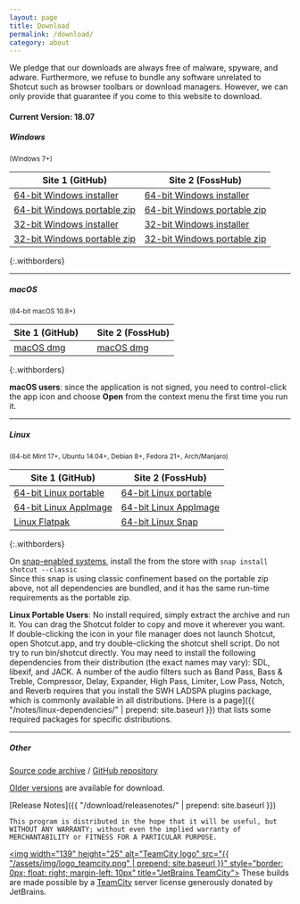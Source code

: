 ```yaml
---
layout: page
title: Download
permalink: /download/
category: about
---
```


We pledge that our downloads are always free of
malware, spyware, and adware. Furthermore, we refuse to bundle any software
unrelated to Shotcut such as browser toolbars or download managers.
However, we can only provide that guarantee if you come to this website
to download.

<!-- Shotcut Responsive -->
<ins class="adsbygoogle"
    style="display:block"
    data-ad-client="ca-pub-1305424236533187"
    data-ad-slot="3403753557"
    data-ad-format="auto"></ins>
<script>
(adsbygoogle = window.adsbygoogle || []).push({});
</script>

#### Current Version: 18.07

##### Windows
<small>(Windows 7+)</small>

| Site 1 (GitHub)     | Site 2 (FossHub)
|-----------------------|-------------------
| [64-bit Windows installer](https://github.com/mltframework/shotcut/releases/download/v18.07/shotcut-win64-180702.exe) | [64-bit Windows installer](https://www.fosshub.com/Shotcut.html/shotcut-win64-180702.exe)
| [64-bit Windows portable zip](https://github.com/mltframework/shotcut/releases/download/v18.07/shotcut-win64-180702.zip) | [64-bit Windows portable zip](https://www.fosshub.com/Shotcut.html/shotcut-win64-180702.zip)
| [32-bit Windows installer](https://github.com/mltframework/shotcut/releases/download/v18.07/shotcut-win32-180702.exe) | [32-bit Windows installer](https://www.fosshub.com/Shotcut.html/shotcut-win32-180702.exe)
| [32-bit Windows portable zip ](https://github.com/mltframework/shotcut/releases/download/v18.07/shotcut-win32-180702.zip) | [32-bit Windows portable zip](https://www.fosshub.com/Shotcut.html/shotcut-win32-180702.zip)
{:.withborders}

---

##### macOS
<small>(64-bit macOS 10.8+)</small>

| Site 1 (GitHub) &nbsp; &nbsp; | Site 2 (FossHub)
|-----------------------|-----------------------------
| [macOS dmg](https://github.com/mltframework/shotcut/releases/download/v18.07/shotcut-macos-x86_64-180702.dmg) | [macOS dmg](https://www.fosshub.com/Shotcut.html/shotcut-macos-x86_64-180702.dmg)
{:.withborders}

**macOS users**: since the application is not signed, you need to
control-click the app icon and choose **Open** from the context menu the
first time you run it.

---

##### Linux
<small>(64-bit Mint 17+, Ubuntu 14.04+, Debian 8+, Fedora 21+, Arch/Manjaro)</small>

| Site 1 (GitHub)     | Site 2 (FossHub)
|-----------------------|-------------------
| [64-bit Linux portable](https://github.com/mltframework/shotcut/releases/download/v18.07/shotcut-linux-x86_64-180702.tar.bz2) | [64-bit Linux portable](https://www.fosshub.com/Shotcut.html/shotcut-linux-x86_64-180702.tar.bz2)  
| [64-bit Linux AppImage](https://github.com/mltframework/shotcut/releases/download/v18.07/Shotcut-180702.glibc2.14-x86_64.AppImage) | [64-bit Linux AppImage](https://www.fosshub.com/Shotcut.html/Shotcut-180702.glibc2.14-x86_64.AppImage)
| [Linux Flatpak](https://flathub.org/apps/details/org.shotcut.Shotcut) | [64-bit Linux Snap](https://snapcraft.io/shotcut)
{:.withborders}

On [snap-enabled systems](https://snapcraft.io/docs/core/install), install the
from the store with `snap install shotcut --classic`  
Since this snap is using classic confinement based on the portable zip above,
not all dependencies are bundled, and it has the same run-time requirements as
the portable zip.

**Linux Portable Users**: No install required, simply extract the archive and run
it. You can drag the Shotcut folder to copy and move it wherever you
want. If double-clicking the icon in your file manager does not launch
Shotcut, open Shotcut.app, and try double-clicking the shotcut shell
script. Do not try to run bin/shotcut directly. You may need to install
the following dependencies from their distribution (the exact names may
vary): SDL, libexif, and JACK. A number of the audio filters such as
Band Pass, Bass & Treble, Compressor, Delay, Expander, High Pass, Limiter,
Low Pass, Notch, and Reverb requires that you install the SWH LADSPA plugins
package, which is commonly available in all distributions.
[Here is a page]({{ "/notes/linux-dependencies/" | prepend: site.baseurl }}) that lists some required packages
for specific distributions.

---

##### Other

[Source code
archive](https://github.com/mltframework/shotcut/releases/download/v18.07/shotcut-src-180702.tar.xz)
/ [GitHub repository](https://github.com/mltframework/shotcut)

[Older versions](https://github.com/mltframework/shotcut/releases/) are
available for download.


[Release Notes]({{ "/download/releasenotes/" | prepend: site.baseurl }})

`This program is distributed in the hope that it will be useful, but
WITHOUT ANY WARRANTY; without even the implied warranty of MERCHANTABILITY
or FITNESS FOR A PARTICULAR PURPOSE.`

<a href="https://www.jetbrains.com/teamcity/"><img
width="139" height="25" alt="TeamCity logo" src="{{ "/assets/img/logo_teamcity.png" | prepend: site.baseurl }}"
style="border: 0px; float: right; margin-left: 10px" title="JetBrains TeamCity"></a>
These builds are made possible by a <a href="https://www.jetbrains.com/teamcity/">TeamCity</a> server license generously donated by JetBrains.
